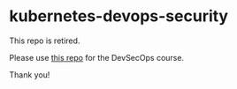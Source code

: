 # kubernetes-devops-security

This repo is retired.

Please use [this repo](https://github.com/kodekloudhub/devsecops) for the DevSecOps course.

Thank you!